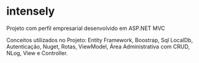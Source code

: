 # intensely

Projeto com perfil empresarial desenvolvido em ASP.NET MVC

Conceitos utilizados no Projeto: Entity Framework, Boostrap, Sql LocalDb, Autenticação, Nuget, Rotas, ViewModel, Área Administrativa com CRUD, NLog, View e Controller.
